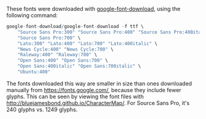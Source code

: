 These fonts were downloaded with [google-font-download](https://github.com/neverpanic/google-font-download), using the following command:

```R
google-font-download/google-font-download -f ttf \
    "Source Sans Pro:300" "Source Sans Pro:400" "Source Sans Pro:400italic" \
    "Source Sans Pro:700" \
    "Lato:300" "Lato:400" "Lato:700" "Lato:400italic" \
    "News Cycle:400" "News Cycle:700" \
    "Raleway:400" "Raleway:700" \
    "Open Sans:400" "Open Sans:700" \
    "Open Sans:400italic" "Open Sans:700italic" \
    "Ubuntu:400"
```

The fonts downloaded this way are smaller in size than ones downloaded manually from https://fonts.google.com/, because they include fewer glyphs. This can be seen by viewing the font files with http://bluejamesbond.github.io/CharacterMap/. For Source Sans Pro, it's 240 glyphs vs. 1249 glyphs.
